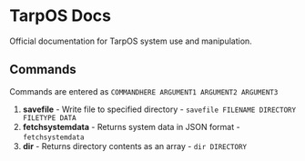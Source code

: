 # TarpOS Docs
Official documentation for TarpOS system use and manipulation.

## Commands
Commands are entered as `COMMANDHERE ARGUMENT1 ARGUMENT2 ARGUMENT3`
1. <b>savefile</b> - Write file to specified directory - `savefile FILENAME DIRECTORY FILETYPE DATA`
2. <b>fetchsystemdata</b> - Returns system data in JSON format - `fetchsystemdata`
3. <b>dir</b> - Returns directory contents as an array  - `dir DIRECTORY`